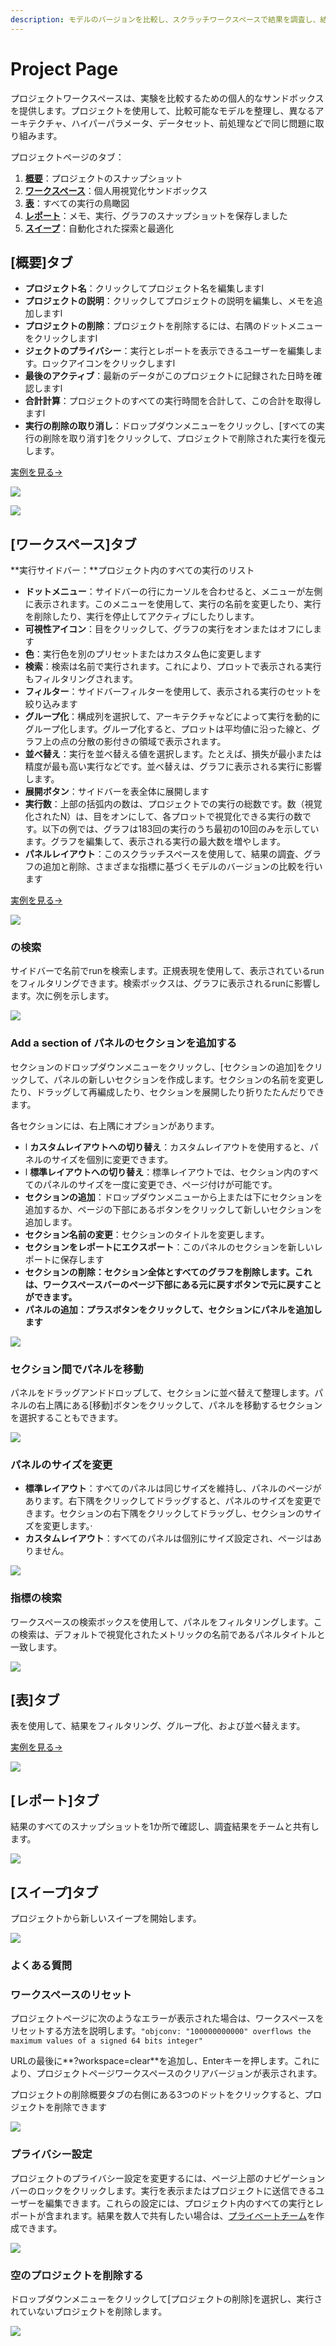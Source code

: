 ```yaml
---
description: モデルのバージョンを比較し、スクラッチワークスペースで結果を調査し、結果をレポートにエクスポートしてメモと視覚化を保存します
---
```


# Project Page

プロジェクトワークスペースは、実験を比較するための個人的なサンドボックスを提供します。プロジェクトを使用して、比較可能なモデルを整理し、異なるアーキテクチャ、ハイパーパラメータ、データセット、前処理などで同じ問題に取り組みます。

プロジェクトページのタブ：

1.  [**概要**](https://app.gitbook.com/@weights-and-biases/s/docs/~/drafts/-MN_4xmW6jcYndpU_n9G/v/japanese/app/pages/project-page#overview-tab)：プロジェクトのスナップショット
2.  [**ワークスペース**](https://app.gitbook.com/@weights-and-biases/s/docs/~/drafts/-MN_4xmW6jcYndpU_n9G/v/japanese/app/pages/project-page#workspace-tab)：個人用視覚化サンドボックス
3.  [**表**](https://app.gitbook.com/@weights-and-biases/s/docs/~/drafts/-MN_4xmW6jcYndpU_n9G/v/japanese/app/pages/project-page#table-tab)：すべての実行の鳥瞰図
4.  [**レポート**](https://app.gitbook.com/@weights-and-biases/s/docs/~/drafts/-MN_4xmW6jcYndpU_n9G/v/japanese/app/pages/project-page#reports-tab)：メモ、実行、グラフのスナップショットを保存しました
5.  [**スイープ**](https://app.gitbook.com/@weights-and-biases/s/docs/~/drafts/-MN_4xmW6jcYndpU_n9G/v/japanese/app/pages/project-page#sweeps-tab)：自動化された探索と最適化

## **\[概要\]タブ**

* **プロジェクト名**：クリックしてプロジェクト名を編集しますl  
* **プロジェクトの説明**：クリックしてプロジェクトの説明を編集し、メモを追加しますl  
* **プロジェクトの削除**：プロジェクトを削除するには、右隅のドットメニューをクリックしますl   
* **ジェクトのプライバシー**：実行とレポートを表示できるユーザーを編集します。ロックアイコンをクリックしますl  
* **最後のアクティブ**：最新のデータがこのプロジェクトに記録された日時を確認しますl   
* **合計計算**：プロジェクトのすべての実行時間を合計して、この合計を取得しますl   
* **実行の削除の取り消し**：ドロップダウンメニューをクリックし、\[すべての実行の削除を取り消す\]をクリックして、プロジェクトで削除された実行を復元します。

[実例を見る→](https://app.wandb.ai/example-team/sweep-demo/overview)

![](../../.gitbook/assets/image%20%2829%29%20%281%29%20%282%29%20%284%29%20%281%29.png)

![](../../.gitbook/assets/undelete.png)

## \[ワークスペース\]タブ

 **実行サイドバー：**プロジェクト内のすべての実行のリスト

* **ドットメニュー**：サイドバーの行にカーソルを合わせると、メニューが左側に表示されます。このメニューを使用して、実行の名前を変更したり、実行を削除したり、実行を停止してアクティブにしたりします。
*  **可視性アイコン**：目をクリックして、グラフの実行をオンまたはオフにします
*  **色**：実行色を別のプリセットまたはカスタム色に変更します
*  **検索**：検索は名前で実行されます。これにより、プロットで表示される実行もフィルタリングされます。
* **フィルター**：サイドバーフィルターを使用して、表示される実行のセットを絞り込みます
* **グループ化**：構成列を選択して、アーキテクチャなどによって実行を動的にグループ化します。グループ化すると、プロットは平均値に沿った線と、グラフ上の点の分散の影付きの領域で表示されます。
* **並べ替え**：実行を並べ替える値を選択します。たとえば、損失が最小または精度が最も高い実行などです。並べ替えは、グラフに表示される実行に影響します。
* **展開ボタン**：サイドバーを表全体に展開します
* **実行数**：上部の括弧内の数は、プロジェクトでの実行の総数です。数（視覚化されたN）は、目をオンにして、各プロットで視覚化できる実行の数です。以下の例では、グラフは183回の実行のうち最初の10回のみを示しています。グラフを編集して、表示される実行の最大数を増やします。
* **パネルレイアウト**：このスクラッチスペースを使用して、結果の調査、グラフの追加と削除、さまざまな指標に基づくモデルのバージョンの比較を行います

 [実例を見る→](https://wandb.ai/example-team/sweep-demo)

![](../../.gitbook/assets/image%20%2838%29%20%282%29%20%283%29%20%283%29%20%282%29%20%281%29%20%282%29.png)

### の検索

サイドバーで名前でrunを検索します。正規表現を使用して、表示されているrunをフィルタリングできます。検索ボックスは、グラフに表示されるrunに影響します。次に例を示します。

![](../../.gitbook/assets/2020-02-21-13.51.26.gif)

### Add a section of パネルのセクションを追加する

セクションのドロップダウンメニューをクリックし、\[セクションの追加\]をクリックして、パネルの新しいセクションを作成します。セクションの名前を変更したり、ドラッグして再編成したり、セクションを展開したり折りたたんだりできます。

各セクションには、右上隅にオプションがあります。

* l  **カスタムレイアウトへの切り替え**：カスタムレイアウトを使用すると、パネルのサイズを個別に変更できます。
* l  **標準レイアウトへの切り替え**：標準レイアウトでは、セクション内のすべてのパネルのサイズを一度に変更でき、ページ付けが可能です。
* **セクションの追加**：ドロップダウンメニューから上または下にセクションを追加するか、ページの下部にあるボタンをクリックして新しいセクションを追加します。
* **セクション名前の変更**：セクションのタイトルを変更します。
* **セクションをレポートにエクスポート**：このパネルのセクションを新しいレポートに保存します
* **セクションの削除：セクション全体とすべてのグラフを削除します。これは、ワークスペースバーのページ下部にある元に戻すボタンで元に戻すことができます。**
* **パネルの追加：プラスボタンをクリックして、セクションにパネルを追加します**

![](../../.gitbook/assets/add-section.gif)

### セクション間でパネルを移動

パネルをドラッグアンドドロップして、セクションに並べ替えて整理します。パネルの右上隅にある\[移動\]ボタンをクリックして、パネルを移動するセクションを選択することもできます。

![](../../.gitbook/assets/move-panel.gif)

### パネルのサイズを変更

*   **標準レイアウト**：すべてのパネルは同じサイズを維持し、パネルのページがあります。右下隅をクリックしてドラッグすると、パネルのサイズを変更できます。セクションの右下隅をクリックしてドラッグし、セクションのサイズを変更します。·      
* **カスタムレイアウト**：すべてのパネルは個別にサイズ設定され、ページはありません。 

![](../../.gitbook/assets/resize-panel.gif)

### 指標の検索

ワークスペースの検索ボックスを使用して、パネルをフィルタリングします。この検索は、デフォルトで視覚化されたメトリックの名前であるパネルタイトルと一致します。

![](../../.gitbook/assets/search-in-the-workspace.png)

## \[表\]タブ

表を使用して、結果をフィルタリング、グループ化、および並べ替えます。

[実例を見る→](https://wandb.ai/example-team/sweep-demo/table?workspace=user-carey)

![](../../.gitbook/assets/image%20%2886%29.png)

## \[レポート\]タブ

結果のすべてのスナップショットを1か所で確認し、調査結果をチームと共有します。

![](../../.gitbook/assets/reports-tab.png)

##  \[スイープ\]タブ

プロジェクトから新しいスイープを開始します。

![](../../.gitbook/assets/sweeps-tab.png)

### よくある質問

### ワークスペースのリセット

プロジェクトページに次のようなエラーが表示された場合は、ワークスペースをリセットする方法を説明します。`"objconv: "100000000000" overflows the maximum values of a signed 64 bits integer"`

URLの最後に**?workspace=clear**を追加し、Enterキーを押します。これにより、プロジェクトページワークスペースのクリアバージョンが表示されます。

プロジェクトの削除概要タブの右側にある3つのドットをクリックすると、プロジェクトを削除できます

![](../../.gitbook/assets/howto-delete-project.gif)

### プライバシー設定

プロジェクトのプライバシー設定を変更するには、ページ上部のナビゲーションバーのロックをクリックします。実行を表示またはプロジェクトに送信できるユーザーを編集できます。これらの設定には、プロジェクト内のすべての実行とレポートが含まれます。結果を数人で共有したい場合は、[プライベートチーム](https://app.gitbook.com/@weights-and-biases/s/docs/~/drafts/-MN_4xmW6jcYndpU_n9G/v/japanese/app/features/teams)を作成できます。

![](../../.gitbook/assets/image%20%2879%29.png)

###  空のプロジェクトを削除する

ドロップダウンメニューをクリックして\[プロジェクトの削除\]を選択し、実行されていないプロジェクトを削除します。

![](../../.gitbook/assets/image%20%2866%29.png)

